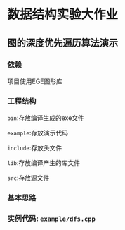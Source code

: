 # 数据结构实验大作业
## 图的深度优先遍历算法演示
### 依赖
项目使用EGE图形库
### 工程结构
`bin`:存放编译生成的exe文件

`example`:存放演示代码

`include`:存放头文件

`lib`:存放编译产生的库文件

`src`:存放源文件

### 基本思路


### 实例代码: `example/dfs.cpp`
